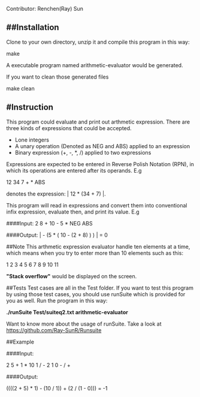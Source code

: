 Contributor: Renchen(Ray) Sun

##Installation
-------------------
Clone to your own directory, unzip it and compile this program in this way:

make

A executable program named arithmetic-evaluator would be generated. 

If you want to clean those generated files

make clean

#Instruction
------------------
This program could evaluate and print out  arthmetic expression. There are three kinds of expressions that could be accepted.

* Lone integers
* A unary operation (Denoted as NEG and ABS) applied to an expression
* Binary expression (+, -, *, /) applied to two expressions

Expressions are expected to be entered in Reverse Polish Notation (RPN), in which its operations are entered after its operands. 
E.g

12 34 7 + * ABS

denotes the expression: | 12 * (34 + 7) |.

This program will read in expressions and convert them into conventional infix expression, evaluate then, and print its value. 
E.g

####Input:
2 8 + 10 - 5 * NEG ABS

####Output:
| - (5 * ( 10 - (2 + 8) ) ) | = 0

##Note
This arthmetic expression evaluator handle ten elements at a time, which means when you try to enter more than 10 elements such as this:

1 2 3 4 5 6 7 8 9 10 11

**"Stack overflow"** would be displayed on the screen. 

##Tests
Test cases are all in the Test folder. If you want to test this program by using those test cases, you should use runSuite which is provided for you as well. Run the program in this way:

**./runSuite Test/suiteq2.txt arithmetic-evaluator**

Want to know more about the usage of runSuite. Take a look at https://github.com/Ray-SunR/Runsuite

##Example

####Input:

2 5 + 1 * 10 1 / - 2 1 0 - / +

####Output:

((((2 + 5) * 1) - (10 / 1)) + (2 / (1 - 0)))
= -1
